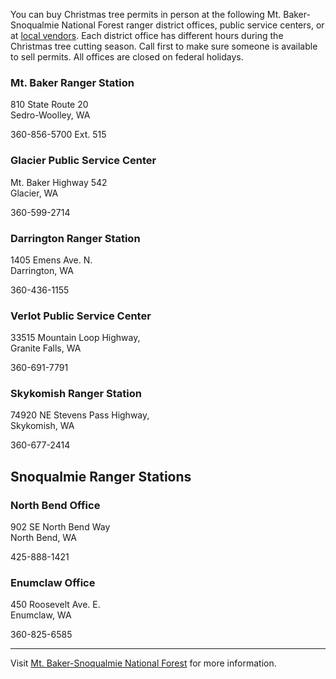You can buy Christmas tree permits in person at the following Mt. Baker-Snoqualmie National Forest ranger district offices, public service centers, or at [local vendors](https://www.fs.usda.gov/detail/mbs/passes-permits/forestproducts/?cid=fseprd602862). Each district office has different hours during the Christmas tree cutting season. Call first to make sure someone is available to sell permits. All offices are closed on federal holidays.

### Mt. Baker Ranger Station
810 State Route 20    
Sedro-Woolley, WA

360-856-5700 Ext. 515

### Glacier Public Service Center
Mt. Baker Highway 542   
Glacier, WA

360-599-2714

### Darrington Ranger Station
1405 Emens Ave. N.   
Darrington, WA

360-436-1155

### Verlot Public Service Center
33515 Mountain Loop Highway,   
Granite Falls, WA

360-691-7791

### Skykomish Ranger Station
74920 NE Stevens Pass Highway,   
Skykomish, WA

360-677-2414

## Snoqualmie Ranger Stations

### North Bend Office
902 SE North Bend Way   
North Bend, WA

425-888-1421

### Enumclaw Office
450 Roosevelt Ave. E.   
Enumclaw, WA

360-825-6585

***

Visit [Mt. Baker-Snoqualmie National Forest](https://www.fs.usda.gov/main/mbs/home) for more information.
